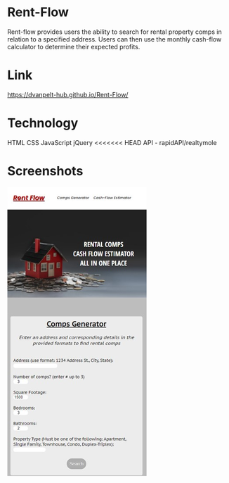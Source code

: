 # Rent-Flow
Rent-flow provides users the ability to search for rental property comps in relation to a specified address. Users can then use the monthly cash-flow calculator to determine their expected profits.

# Link
https://dvanpelt-hub.github.io/Rent-Flow/
# Technology
HTML
CSS
JavaScript
jQuery
<<<<<<< HEAD
API - rapidAPI/realtymole
# Screenshots
![Image of Mobile First screenshot](screenshots/mobilefirst.jpg)
